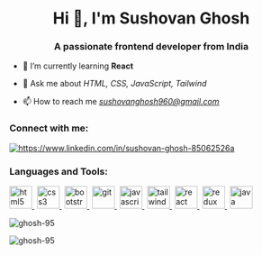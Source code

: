 <h1 align="center">Hi 👋, I'm Sushovan Ghosh</h1>
<h3 align="center">A passionate frontend developer from India</h3>

- 🌱 I’m currently learning **React**

- 💬 Ask me about *HTML, CSS, JavaScript, Tailwind*

- 📫 How to reach me *sushovanghosh960@gmail.com*

<h3>Connect with me:</h3>
<p>
<a style="margin-right: 5px" href="https://www.linkedin.com/in/sushovan-ghosh-85062526a/" target="blank"><img src="https://img.shields.io/badge/LinkedIn-%230077B5.svg?logo=linkedin&logoColor=white" alt="https://www.linkedin.com/in/sushovan-ghosh-85062526a"/></a>
</p>

<h3>Languages and Tools:</h3>
<p> <a style="margin-right: 5px" href="https://www.w3.org/html/" target="_blank" rel="noreferrer"> <img src="https://cdn.jsdelivr.net/gh/devicons/devicon/icons/html5/html5-original.svg" alt="html5" width="40" height="40"/> </a> <a style="margin-right: 5px" href="https://www.w3schools.com/css/" target="_blank" rel="noreferrer"> <img src="https://cdn.jsdelivr.net/gh/devicons/devicon/icons/css3/css3-original.svg" alt="css3" width="40" height="40"/> </a><a style="margin-right: 5px" href="https://getbootstrap.com" target="_blank" rel="noreferrer"> <img src="https://cdn.jsdelivr.net/gh/devicons/devicon/icons/bootstrap/bootstrap-original.svg" alt="bootstrap" width="40" height="40"/> </a> <a style="margin-right: 5px" href="https://git-scm.com/" target="_blank" rel="noreferrer"> <img src="https://www.vectorlogo.zone/logos/git-scm/git-scm-icon.svg" alt="git" width="40" height="40"/> </a> <a style="margin-right: 5px" href="https://developer.mozilla.org/en-US/docs/Web/JavaScript" target="_blank" rel="noreferrer"> <img src="https://cdn.jsdelivr.net/gh/devicons/devicon/icons/javascript/javascript-plain.svg" alt="javascript" width="40" height="40"/> </a> <a style="margin-right: 5px" href="https://tailwindcss.com/" target="_blank" rel="noreferrer"> <img src="https://www.vectorlogo.zone/logos/tailwindcss/tailwindcss-icon.svg" alt="tailwind" width="40" height="40"/> </a> <a style="margin-right: 5px" href="https://reactjs.org/" target="_blank" rel="noreferrer"> <img src="https://cdn.jsdelivr.net/gh/devicons/devicon/icons/react/react-original.svg" alt="react" width="40" height="40"/> </a> <a style="margin-right: 5px" href="https://redux-toolkit.js.org/" target="_blank" rel="noreferrer"> <img src="https://cdn.jsdelivr.net/gh/devicons/devicon/icons/redux/redux-original.svg" alt="redux" width="40" height="40"/> </a> <a style="margin-right: 5px" href="https://dev.java/" target="_blank" rel="noreferrer"> <img src="https://cdn.jsdelivr.net/gh/devicons/devicon/icons/java/java-original.svg" alt="java" width="40" height="40"/> </a>
</p>

<p><img src="https://github-readme-stats.vercel.app/api/top-langs?username=ghosh-95&show_icons=true&locale=en&layout=compact" alt="ghosh-95" /></p>

<p><img src="https://github-readme-streak-stats.herokuapp.com/?user=ghosh-95&" alt="ghosh-95" /></p>
